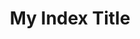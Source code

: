 ---
layout: ../../layouts/PageLayout.astro
title: My Index Title
description: My Index Description
content_blocks:
---